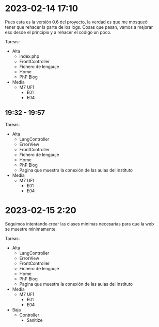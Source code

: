 # 2023-02-14 17:10
Pues esta es la versión 0.6 del proyecto, la verdad es que me mosqueó tener que rehacer la parte de los logs.
Cosas que pasan, vamos a mejorar eso desde el principio y a rehacer el codigo un poco.

Tareas:

- Alta
	- index.php
	- FrontController
	- Fichero de lengauje
	- Home
	- PhP Blog
- Media
	- M7 UF1
		- E01
		- E04

## 19:32 - 19:57
Tareas:

- Alta
	- LangController
	- ErrorView
	- FrontController
	- Fichero de lengauje
	- Home
	- PhP Blog
	- Pagina que muestra la conexión de las aulas del instituto
- Media
	- M7 UF1
		- E01
		- E04
		
# 2023-02-15 2:20
Seguimos intentando crear las clases minimas necesarias para que la web se muestre minimamente.

Tareas:

- Alta
	- LangController
	- ErrorView
	- FrontController
	- Fichero de lengauje
	- Home
	- PhP Blog
	- Pagina que muestra la conexión de las aulas del instituto
- Media
	- M7 UF1
		- E01
		- E04
- Baja
	- Controller
		- Sanitize